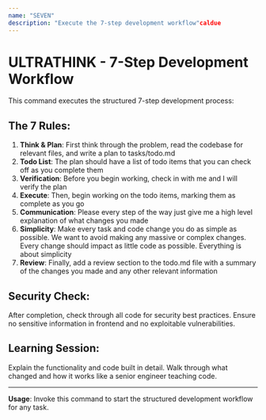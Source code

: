 ```yaml
---
name: "SEVEN"
description: "Execute the 7-step development workflow"caldue
---
```


# ULTRATHINK - 7-Step Development Workflow

This command executes the structured 7-step development process:

## The 7 Rules:

1. **Think & Plan**: First think through the problem, read the codebase for relevant files, and write a plan to tasks/todo.md
2. **Todo List**: The plan should have a list of todo items that you can check off as you complete them
3. **Verification**: Before you begin working, check in with me and I will verify the plan
4. **Execute**: Then, begin working on the todo items, marking them as complete as you go
5. **Communication**: Please every step of the way just give me a high level explanation of what changes you made
6. **Simplicity**: Make every task and code change you do as simple as possible. We want to avoid making any massive or complex changes. Every change should impact as little code as possible. Everything is about simplicity
7. **Review**: Finally, add a review section to the todo.md file with a summary of the changes you made and any other relevant information

## Security Check:
After completion, check through all code for security best practices. Ensure no sensitive information in frontend and no exploitable vulnerabilities.

## Learning Session:
Explain the functionality and code built in detail. Walk through what changed and how it works like a senior engineer teaching code.

---

**Usage**: Invoke this command to start the structured development workflow for any task.